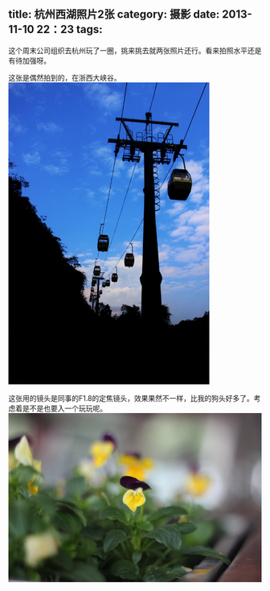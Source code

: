 title: 杭州西湖照片2张
category: 摄影
date: 2013-11-10 22：23
tags:
---

这个周末公司组织去杭州玩了一圈，挑来挑去就两张照片还行。看来拍照水平还是有待加强呀。

<!--more-->

这张是偶然拍到的，在浙西大峡谷。
<img src="/Images/hangzhou-photo/1.png" width="400" />

这张用的镜头是同事的F1.8的定焦镜头，效果果然不一样，比我的狗头好多了。考虑着是不是也要入一个玩玩呢。
<img src="/Images/hangzhou-photo/2.png" width="800" />

